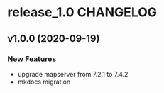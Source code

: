 # release_1.0 CHANGELOG



## v1.0.0 (2020-09-19)

### New Features
- upgrade mapserver from 7.2.1 to 7.4.2
- mkdocs migration






